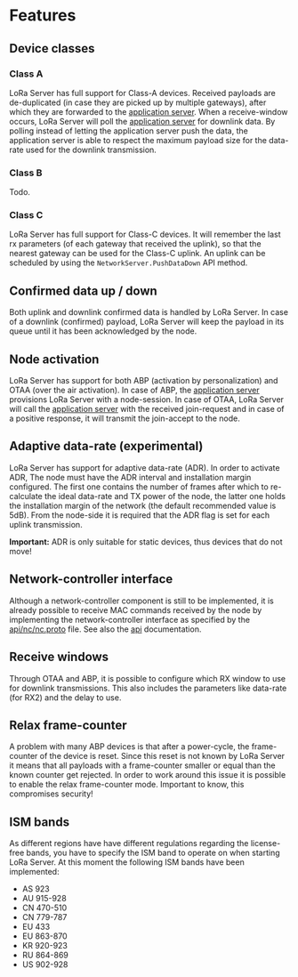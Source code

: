 # Features

## Device classes

### Class A

LoRa Server has full support for Class-A devices. Received payloads are
de-duplicated (in case they are picked up by multiple gateways), after which
they are forwarded to the [application server](https://docs.loraserver.io/lora-app-server/).
When a receive-window occurs, LoRa Server will poll the [application server](https://docs.loraserver.io/lora-app-server/)
for downlink data. By polling instead of letting the application server push the
data, the application server is able to respect the maximum payload size for the
data-rate used for the downlink transmission.

### Class B

Todo.

### Class C

LoRa Server has full support for Class-C devices. It will remember the last
rx parameters (of each gateway that received the uplink), so that the
nearest gateway can be used for the Class-C uplink. An uplink can be scheduled
by using the `NetworkServer.PushDataDown` API method.

## Confirmed data up / down

Both uplink and downlink confirmed data is handled by LoRa Server. In case of
a downlink (confirmed) payload, LoRa Server will keep the payload in its queue
until it has been acknowledged by the node.

## Node activation

LoRa Server has support for both ABP (activation by personalization) and OTAA
(over the air activation). In case of ABP, the [application server](https://docs.loraserver.io/lora-app-server/)
provisions LoRa Server with a node-session. In case of OTAA, LoRa Server will
call the [application server](https://docs.loraserver.io/lora-app-server/) with
the received join-request and in case of a positive response, it will transmit
the join-accept to the node.

## Adaptive data-rate (experimental)

LoRa Server has support for adaptive data-rate (ADR). In order to activate ADR,
The node must have the ADR interval and installation margin configured. The
first one contains the number of frames after which to re-calculate the ideal
data-rate and TX power of the node, the latter one holds the installation margin
of the network (the default recommended value is 5dB). From the node-side it is
required that the ADR flag is set for each uplink transmission.

**Important:** ADR is only suitable for static devices, thus devices that do
not move! 

## Network-controller interface

Although a network-controller component is still to be implemented, it is
already possible to receive MAC commands received by the node by
implementing the network-controller interface as specified by the 
[api/nc/nc.proto](https://github.com/brocaar/loraserver/tree/master/api/nc/nc.proto)
file. See also the [api](api.md) documentation.

## Receive windows

Through OTAA and ABP, it is possible to configure which RX window to use for
downlink transmissions. This also includes the parameters like data-rate
(for RX2) and the delay to use.

## Relax frame-counter

A problem with many ABP devices is that after a power-cycle, the frame-counter
of the device is reset. Since this reset is not known by LoRa Server it means
that all payloads with a frame-counter smaller or equal than the known counter
get rejected. In order to work around this issue it is possible to enable
the relax frame-counter mode. Important to know, this compromises security!

## ISM bands

As different regions have have different regulations regarding the license-free
bands, you have to specify the ISM band to operate on when starting LoRa Server.
At this moment the following ISM bands have been implemented:

- AS 923
- AU 915-928
- CN 470-510
- CN 779-787
- EU 433
- EU 863-870
- KR 920-923
- RU 864-869
- US 902-928

